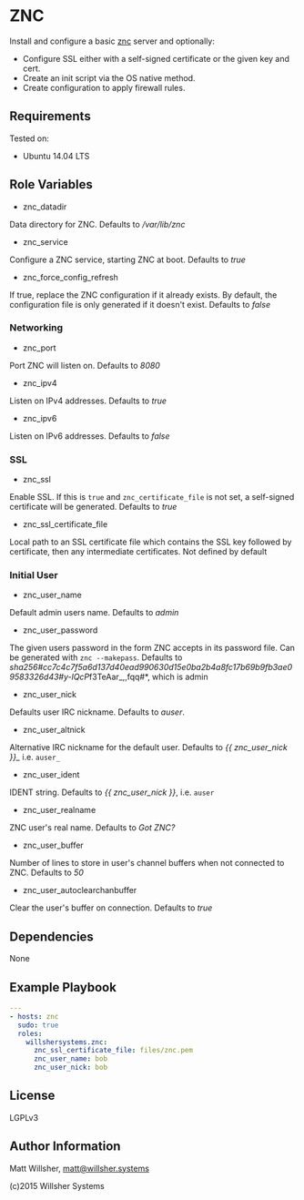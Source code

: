 ZNC
===

Install and configure a basic [znc](http://znc.in) server and optionally:

* Configure SSL either with a self-signed certificate or the given key and cert.
* Create an init script via the OS native method.
* Create configuration to apply firewall rules.

Requirements
------------

Tested on:

* Ubuntu 14.04 LTS

Role Variables
--------------

* znc_datadir

Data directory for ZNC. Defaults to  */var/lib/znc*

* znc_service

Configure a ZNC service, starting ZNC at boot. Defaults to *true*

* znc_force_config_refresh

If true, replace the ZNC configuration if it already exists. By default, the
configuration file is only generated if it doesn't exist. Defaults to *false*

### Networking

* znc_port

Port ZNC will listen on. Defaults to *8080*

* znc_ipv4

Listen on IPv4 addresses. Defaults to *true*

* znc_ipv6

Listen on IPv6 addresses. Defaults to *false*

### SSL

* znc_ssl

Enable SSL. If this is `true` and `znc_certificate_file` is not set, a
self-signed certificate will be generated. Defaults to *true*

* znc_ssl_certificate_file

Local path to an SSL certificate file which contains the SSL key followed by
certificate, then any intermediate certificates. Not defined by default

### Initial User

* znc_user_name

Default admin users name. Defaults to *admin*

* znc_user_password

The given users password in the form ZNC accepts in its password file. Can be
generated with `znc --makepass`. Defaults to
*sha256#cc7c4c7f5a6d137d40ead990630d15e0ba2b4a8fc17b69b9fb3ae09583326d43#y-lQcP*f3TeAar_,,fqq#*,
which is admin

* znc_user_nick

Defaults user IRC nickname. Defaults to *auser*.

* znc_user_altnick

Alternative IRC nickname for the default user. Defaults to *{{ znc_user_nick }}_*
i.e. `auser_`

* znc_user_ident

IDENT string. Defaults to *{{ znc_user_nick }}*, i.e. `auser`

* znc_user_realname

ZNC user's real name. Defaults to *Got ZNC?*

* znc_user_buffer

Number of lines to store in user's channel buffers when not connected to ZNC.
Defaults to *50*

* znc_user_autoclearchanbuffer

Clear the user's buffer on connection. Defaults to *true*

Dependencies
------------

None

Example Playbook
----------------

```yaml
---
- hosts: znc
  sudo: true
  roles:
    willshersystems.znc:
      znc_ssl_certificate_file: files/znc.pem
      znc_user_name: bob
      znc_user_nick: bob
```

License
-------

LGPLv3

Author Information
------------------

Matt Willsher, matt@willsher.systems

(c)2015 Willsher Systems

